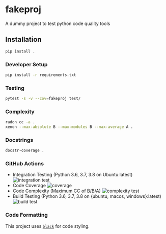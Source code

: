 # fakeproj

A dummy project to test python code quality tools

## Installation

```bash
pip install .
```

### Developer Setup

```bash
pip install -r requirements.txt
```

### Testing

```bash
pytest -s -v --cov=fakeproj test/
```

### Complexity

```bash
radon cc -a .
xenon --max-absolute B --max-modules B --max-average A .
```

### Docstrings

```bash
docstr-coverage .
```

### GitHub Actions

* Integration Testing (Python 3.6, 3.7, 3.8 on Ubuntu:latest)  ![integration test](https://github.com/lazyoracle/fakeproj/workflows/Integration%20Testing/badge.svg)
* Code Coverage   ![coverage](https://github.com/lazyoracle/fakeproj/workflows/Code%20Coverage/badge.svg)
* Code Complexity (Maximum CC of B/B/A)  ![complexity test](https://github.com/lazyoracle/fakeproj/workflows/Code%20Complexity/badge.svg)
* Build Testing (Python 3.6, 3.7, 3.8 on {ubuntu, macos, windows}:latest)  ![build test](https://github.com/lazyoracle/fakeproj/workflows/Python%20package%20Build/badge.svg)

### Code Formatting

This project uses [`black`](https://black.readthedocs.io/en/stable/) for code styling.
